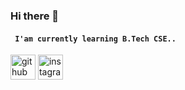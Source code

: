 ### Hi there 👋

#### ``` I'am currently learning B.Tech CSE..```

<!--
**nisharg9135/nisharg9135** is a ✨ _special_ ✨ repository because its `README.md` (this file) appears on your GitHub profile.

Here are some ideas to get you started:

- 🔭 I’m currently working on ...
- 🌱 I’m currently learning ...
- 👯 I’m looking to collaborate on ...
- 🤔 I’m looking for help with ...
- 💬 Ask me about ...
- 📫 How to reach me: ...
- 😄 Pronouns: ...
- ⚡ Fun fact: ...
-->

[<img src='https://user-images.githubusercontent.com/105531752/168414146-df01cbcb-0f16-478a-80ce-522c48d15d53.svg' alt="github" height= '40'>](https://github.com/nisharg9135)      [<img src='https://user-images.githubusercontent.com/105531752/168416672-0e98f9f0-6bc7-4e8e-a011-97101eab6aaf.svg' alt='instagram' height='40'>](https://www.instagram.com/nisharg_49/)


